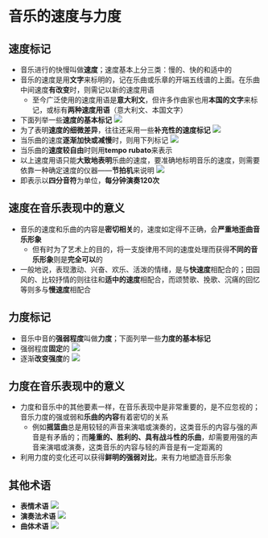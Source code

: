 # 音乐的速度与力度
## 速度标记
* 音乐进行的快慢叫做**速度**；速度基本上分三类：慢的、快的和适中的
* 音乐的速度是用**文字**来标明的，记在乐曲或乐章的开端五线谱的上面。在乐曲中间速度**有改变**时，则需记以新的速度用语
  * 至今广泛使用的速度用语是**意大利文**，但许多作曲家也用**本国的文字**来标记，或标有**两种速度用语**（意大利文、本国文字）
* 下面列举一些**速度的基本标记**
![](images/2023-01-13-15-15-02.png)
* 为了表明**速度的细微差异**，往往还采用一些**补充性的速度标记**
![](images/2023-01-13-15-17-36.png)
* 当乐曲的速度**逐渐加快或减慢**时，则用下列标记
![](images/2023-01-13-15-21-50.png)
* 当乐曲的**速度较自由**时则用**tempo rubato**来表示
* 以上速度用语只能**大致地表明**乐曲的速度，要准确地标明音乐的速度，则需要依靠一种确定速度的仪器——**节拍机**来说明
![](images/2023-01-13-15-27-28.png)
* 即表示以**四分音符**为单位，**每分钟演奏120次**
## 速度在音乐表现中的意义
* 音乐的速度和乐曲的内容是**密切相关**的，速度如定得不正确，会**严重地歪曲音乐形象**
  * 但有时为了艺术上的目的，将一支旋律用不同的速度处理而获得**不同的音乐形象**则是**完全可以**的
* 一般地说，表现激动、兴奋、欢乐、活泼的情绪，是与**快速度**相配合的；田园风的、比较抒情的则往往和**适中的速度**相配合，而颂赞歌、挽歌、沉痛的回忆等则多与**慢速度**相配合
## 力度标记
* 音乐中音的**强弱程度**叫做**力度**；下面列举一些**力度的基本标记**
* 强弱程度**固定**的
![](images/2023-01-13-15-31-52.png)
* 逐渐**改变强度**的
![](images/2023-01-13-15-32-24.png)
## 力度在音乐表现中的意义
* 力度和音乐中的其他要素一样，在音乐表现中是非常重要的，是不应忽视的；音乐力度的强或弱和**乐曲的内容**有着密切的关系
  * 例如**摇篮曲**总是用较轻的声音来演唱或演奏的，这类音乐的内容与强的声音是有矛盾的；而**隆重的、胜利的、具有战斗性的乐曲**，却需要用强的声音来演唱或演奏，这类音乐的内容与轻的声音是有一定距离的
* 利用力度的变化还可以获得**鲜明的强弱对比**，来有力地塑造音乐形象
## 其他术语
* **表情术语**
![](images/2023-01-13-15-35-27.png)
* **演奏法术语**
![](images/2023-01-13-15-35-52.png)
* **曲体术语**
![](images/2023-01-13-15-36-12.png)